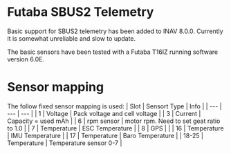 # Futaba SBUS2 Telemetry

Basic support for SBUS2 telemetry has been added to INAV 8.0.0. Currently it is somewhat unreliable and slow to update.

The basic sensors have been tested with a Futaba T16IZ running software version 6.0E.

# Sensor mapping

The follow fixed sensor mapping is used:
| Slot | Sensort Type | Info |
| --- | --- | --- |
| 1 | Voltage | Pack voltage and cell voltage |
| 3 | Current | Capacity = used mAh |
| 6 | rpm sensor | motor rpm. Need to set geat ratio to 1.0 |
| 7 | Temperature | ESC Temperature |
| 8 | GPS | |
| 16 | Temperature | IMU Temperature |
| 17 | Temperature | Baro Temperature |
| 18-25 | Temperature | Temperature sensor 0-7 |
